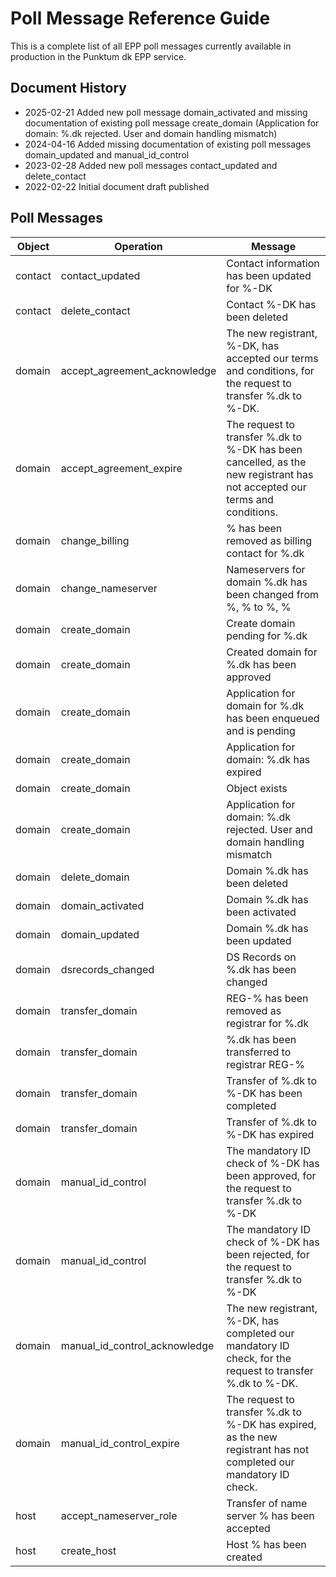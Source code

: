 # Poll Message Reference Guide

This is a complete list of all EPP poll messages currently available in production in the Punktum dk EPP service.

## Document History

- 2025-02-21 Added new poll message domain_activated and missing documentation of existing poll message create_domain (Application for domain: %.dk rejected. User and domain handling mismatch)
- 2024-04-16 Added missing documentation of existing poll messages domain_updated and manual_id_control
- 2023-02-28 Added new poll messages contact_updated and delete_contact
- 2022-02-22 Initial document draft published

## Poll Messages

|Object |Operation                    |Message                                                                                                                  |
|-------|-----------------------------|-------------------------------------------------------------------------------------------------------------------------|
|contact|contact_updated              |Contact information has been updated for %-DK                                                                            |
|contact|delete_contact               |Contact %-DK has been deleted                                                                                            |
|domain |accept_agreement_acknowledge |The new registrant, %-DK, has accepted our terms and conditions, for the request to transfer %.dk to %-DK.               |
|domain |accept_agreement_expire      |The request to transfer %.dk to %-DK has been cancelled, as the new registrant has not accepted our terms and conditions.|
|domain |change_billing               |% has been removed as billing contact for %.dk                                                                           |
|domain |change_nameserver            |Nameservers for domain %.dk has been changed from %, % to %, %                                                           |
|domain |create_domain                |Create domain pending for %.dk                                                                                           |
|domain |create_domain                |Created domain for %.dk has been approved                                                                                |
|domain |create_domain                |Application for domain for %.dk has been enqueued and is pending                                                         |
|domain |create_domain                |Application for domain: %.dk has expired                                                                                 |
|domain |create_domain                |Object exists                                                                                                            |
|domain |create_domain                |Application for domain: %.dk rejected. User and domain handling mismatch                                                 |
|domain |delete_domain                |Domain %.dk has been deleted                                                                                             |
|domain |domain_activated             |Domain %.dk has been activated                                                                                           |
|domain |domain_updated               |Domain %.dk has been updated                                                                                             |
|domain |dsrecords_changed            |DS Records on %.dk has been changed                                                                                      |
|domain |transfer_domain              |REG-% has been removed as registrar for %.dk                                                                             |
|domain |transfer_domain              |%.dk has been transferred to registrar REG-%                                                                             |
|domain |transfer_domain              |Transfer of %.dk to %-DK has been completed                                                                              |
|domain |transfer_domain              |Transfer of %.dk to %-DK has expired                                                                                     |
|domain |manual_id_control            |The mandatory ID check of %-DK has been approved, for the request to transfer %.dk to %-DK                               |
|domain |manual_id_control            |The mandatory ID check of %-DK has been rejected, for the request to transfer %.dk to %-DK             |
|domain |manual_id_control_acknowledge|The new registrant, %-DK, has completed our mandatory ID check, for the request to transfer %.dk to %-DK.                |
|domain |manual_id_control_expire     |The request to transfer %.dk to %-DK has expired, as the new registrant has not completed our mandatory ID check.        |
|host   |accept_nameserver_role       |Transfer of name server % has been accepted                                                                              |
|host   |create_host                  |Host % has been created                                                                                                  |
